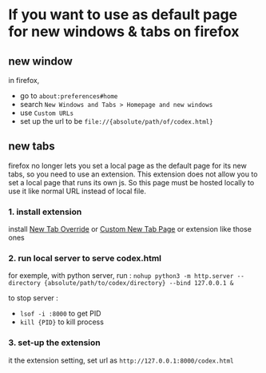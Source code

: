 # If you want to use as default page for new windows & tabs on firefox
## new window
in firefox,
- go to `about:preferences#home`
- search `New Windows and Tabs > Homepage and new windows`
- use `Custom URLs`
- set up the url to be `file://{absolute/path/of/codex.html}`

## new tabs
firefox no longer lets you set a local page as the default page for its new tabs, so you need to use an extension. This extension does not allow you to set a local page that runs its own js. So this page must be hosted locally to use it like normal URL instead of local file.
### 1. install extension
install [New Tab Override](https://addons.mozilla.org/en-US/firefox/addon/new-tab-override/) or [Custom New Tab Page](https://addons.mozilla.org/en-US/firefox/addon/custom-new-tab-page/) or extension like those ones


### 2. run local server to serve codex.html
for exemple, with python server, run :
`nohup python3 -m http.server --directory {absolute/path/to/codex/directory} --bind 127.0.0.1 &`

to stop server :
- `lsof -i :8000` to get PID
- `kill {PID}` to kill process

### 3. set-up the extension
it the extension setting, set url as `http://127.0.0.1:8000/codex.html`